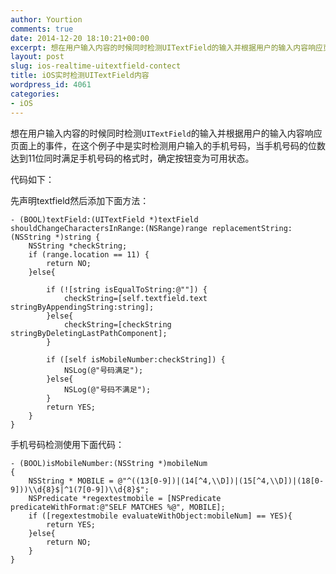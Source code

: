 ```yaml
---
author: Yourtion
comments: true
date: 2014-12-20 18:10:21+00:00
excerpt: 想在用户输入内容的时候同时检测UITextField的输入并根据用户的输入内容响应页面上的事件
layout: post
slug: ios-realtime-uitextfield-contect
title: iOS实时检测UITextField内容
wordpress_id: 4061
categories:
- iOS
---
```


想在用户输入内容的时候同时检测```UITextField```的输入并根据用户的输入内容响应页面上的事件，在这个例子中是实时检测用户输入的手机号码，当手机号码的位数达到11位同时满足手机号码的格式时，确定按钮变为可用状态。

代码如下：

先声明textfield然后添加下面方法：

```objc
- (BOOL)textField:(UITextField *)textField shouldChangeCharactersInRange:(NSRange)range replacementString:(NSString *)string {
    NSString *checkString;
    if (range.location == 11) {
        return NO;
    }else{

        if (![string isEqualToString:@""]) {
            checkString=[self.textfield.text stringByAppendingString:string];
        }else{
            checkString=[checkString stringByDeletingLastPathComponent];
        }

        if ([self isMobileNumber:checkString]) {
            NSLog(@"号码满足");
        }else{
            NSLog(@"号码不满足");
        }
        return YES;
    }
}

```

手机号码检测使用下面代码：

```objc
- (BOOL)isMobileNumber:(NSString *)mobileNum
{
    NSString * MOBILE = @"^((13[0-9])|(14[^4,\\D])|(15[^4,\\D])|(18[0-9]))\\d{8}$|^1(7[0-9])\\d{8}$";
    NSPredicate *regextestmobile = [NSPredicate predicateWithFormat:@"SELF MATCHES %@", MOBILE];
    if ([regextestmobile evaluateWithObject:mobileNum] == YES){
        return YES;
    }else{
        return NO;
    }
}

```
